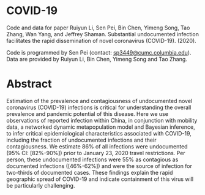 # COVID-19
Code and data for paper Ruiyun Li, Sen Pei, Bin Chen, Yimeng Song, Tao Zhang, Wan Yang, and Jeffrey Shaman. Substantial undocumented infection facilitates the rapid dissemination of novel coronavirus (COVID-19). (2020). 

Code is programmed by Sen Pei (contact: sp3449@cumc.columbia.edu). Data are provided by Ruiyun Li, Bin Chen, Yimeng Song and Tao Zhang.

# Abstract

Estimation of the prevalence and contagiousness of undocumented novel coronavirus (COVID-19) infections is critical for understanding the overall prevalence and pandemic potential of this disease. Here we use observations of reported infection within China, in conjunction with mobility data, a networked dynamic metapopulation model and Bayesian inference, to infer critical epidemiological characteristics associated with COVID-19, including the fraction of undocumented infections and their contagiousness. We estimate 86% of all infections were undocumented (95% CI: [82%-90%]) prior to January 23, 2020 travel restrictions. Per person, these undocumented infections were 55% as contagious as documented infections ([46%-62%]) and were the source of infection for two-thirds of documented cases. These findings explain the rapid geographic spread of COVID-19 and indicate containment of this virus will be particularly challenging.
